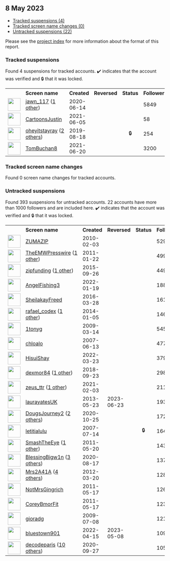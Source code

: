 ##  8 May 2023

* [Tracked suspensions (4)](#tracked-suspensions)
* [Tracked screen name changes (0)](#tracked-screen-name-changes)
* [Untracked suspensions (22)](#untracked-suspensions)

Please see the [project index](https://github.com/travisbrown/twitter-watch) for more information about the format of this report.

### Tracked suspensions

Found 4 suspensions for tracked accounts.
  ✔️ indicates that the account was verified and 🔒 that it was locked.

<table>
    <tr>
        <th></th>
        <th align="left">Screen name</th>
        <th align="left">Created</th>
        <th align="left">Reversed</th>
        <th align="left">Status</th>
        <th align="left">Followers</th>
        <th align="left">Ranking</th></tr>
    </tr>
        <tr>
            <td><a href="https://twitter.com/intent/user?user_id=1272259821186830337">
                <img src="https://pbs.twimg.com/profile_images/1272260779543232512/dOIjCeyw_normal.jpg" width="40px" height="40px" align="center"/></a>
            </td>
            <td>
                <a href="https://twitter.com/jawn_117">jawn_117</a>&nbsp;(<a href="https://api.memory.lol/v1/tw/id/1272259821186830337">1 other</a>)&nbsp;</td>
            <td>2020-06-14</td>
            <td></td>
            <td align="center"></td>
            <td>5849</td>
            <td>1210</td>
        </tr>
        <tr>
            <td><a href="https://twitter.com/intent/user?user_id=1401147743096160259">
                <img src="https://pbs.twimg.com/profile_images/1402674612857622539/nyHAxU1A_normal.jpg" width="40px" height="40px" align="center"/></a>
            </td>
            <td>
                <a href="https://twitter.com/CartoonsJustin">CartoonsJustin</a></td>
            <td>2021-06-05</td>
            <td></td>
            <td align="center"></td>
            <td>58</td>
            <td>26622</td>
        </tr>
        <tr>
            <td><a href="https://twitter.com/intent/user?user_id=1163187082853883904">
                <img src="https://pbs.twimg.com/profile_images/1259248770237136896/qS-eAvqJ_normal.jpg" width="40px" height="40px" align="center"/></a>
            </td>
            <td>
                <a href="https://twitter.com/oheyitstayray">oheyitstayray</a>&nbsp;(<a href="https://api.memory.lol/v1/tw/id/1163187082853883904">2 others</a>)&nbsp;</td>
            <td>2019-08-18</td>
            <td></td>
            <td align="center">🔒</td>
            <td>254</td>
            <td>56490</td>
        </tr>
        <tr>
            <td><a href="https://twitter.com/intent/user?user_id=1406657709999591439">
                <img src="https://pbs.twimg.com/profile_images/1407453761526763523/vswtHmqo_normal.jpg" width="40px" height="40px" align="center"/></a>
            </td>
            <td>
                <a href="https://twitter.com/TomBuchan8">TomBuchan8</a></td>
            <td>2021-06-20</td>
            <td></td>
            <td align="center"></td>
            <td>3200</td>
            <td>93249</td>
        </tr></table>

### Tracked screen name changes

Found 0 screen name changes for tracked accounts.

### Untracked suspensions

Found 393 suspensions for untracked accounts.
22 accounts have more than 1000 followers and are included here.
  ✔️ indicates that the account was verified and 🔒 that it was locked.

<table>
    <tr>
        <th></th>
        <th align="left">Screen name</th>
        <th align="left">Created</th>
        <th align="left">Reversed</th>
        <th align="left">Status</th>
        <th align="left">Followers</th>
    </tr>
        <tr>
            <td><a href="https://twitter.com/intent/user?user_id=111109069">
                <img src="https://pbs.twimg.com/profile_images/1138103283803803648/9KBYzGnU_normal.png" width="40px" height="40px" align="center"/></a>
            </td>
            <td>
                <a href="https://twitter.com/ZUMAZIP">ZUMAZIP</a></td>
            <td>2010-02-03</td>
            <td></td>
            <td align="center"></td>
            <td>52996</td>
        </tr>
        <tr>
            <td><a href="https://twitter.com/intent/user?user_id=241394935">
                <img src="https://pbs.twimg.com/profile_images/1595361917748490240/dyaXtuBH_normal.jpg" width="40px" height="40px" align="center"/></a>
            </td>
            <td>
                <a href="https://twitter.com/TheEMWPresswire">TheEMWPresswire</a>&nbsp;(<a href="https://api.memory.lol/v1/tw/id/241394935">1 other</a>)&nbsp;</td>
            <td>2011-01-22</td>
            <td></td>
            <td align="center"></td>
            <td>49914</td>
        </tr>
        <tr>
            <td><a href="https://twitter.com/intent/user?user_id=3688374254">
                <img src="https://pbs.twimg.com/profile_images/1138468470373437441/hlVrV8dv_normal.png" width="40px" height="40px" align="center"/></a>
            </td>
            <td>
                <a href="https://twitter.com/zipfunding">zipfunding</a>&nbsp;(<a href="https://api.memory.lol/v1/tw/id/3688374254">1 other</a>)&nbsp;</td>
            <td>2015-09-26</td>
            <td></td>
            <td align="center"></td>
            <td>44941</td>
        </tr>
        <tr>
            <td><a href="https://twitter.com/intent/user?user_id=1483694498693939200">
                <img src="https://pbs.twimg.com/profile_images/1483756883622400000/Qy_tTUnx_normal.jpg" width="40px" height="40px" align="center"/></a>
            </td>
            <td>
                <a href="https://twitter.com/AngelFishing3">AngelFishing3</a></td>
            <td>2022-01-19</td>
            <td></td>
            <td align="center"></td>
            <td>18861</td>
        </tr>
        <tr>
            <td><a href="https://twitter.com/intent/user?user_id=714590554495913984">
                <img src="https://pbs.twimg.com/profile_images/972492165929631744/5hB39edn_normal.jpg" width="40px" height="40px" align="center"/></a>
            </td>
            <td>
                <a href="https://twitter.com/SheilakayFreed">SheilakayFreed</a></td>
            <td>2016-03-28</td>
            <td></td>
            <td align="center"></td>
            <td>16128</td>
        </tr>
        <tr>
            <td><a href="https://twitter.com/intent/user?user_id=2277082988">
                <img src="https://pbs.twimg.com/profile_images/1484830948994822144/DAJ7fgo-_normal.jpg" width="40px" height="40px" align="center"/></a>
            </td>
            <td>
                <a href="https://twitter.com/rafael_codex">rafael_codex</a>&nbsp;(<a href="https://api.memory.lol/v1/tw/id/2277082988">1 other</a>)&nbsp;</td>
            <td>2014-01-05</td>
            <td></td>
            <td align="center"></td>
            <td>14650</td>
        </tr>
        <tr>
            <td><a href="https://twitter.com/intent/user?user_id=24393497">
                <img src="https://pbs.twimg.com/profile_images/1127583571819016192/TQ28SCav_normal.png" width="40px" height="40px" align="center"/></a>
            </td>
            <td>
                <a href="https://twitter.com/1tonyg">1tonyg</a></td>
            <td>2009-03-14</td>
            <td></td>
            <td align="center"></td>
            <td>5456</td>
        </tr>
        <tr>
            <td><a href="https://twitter.com/intent/user?user_id=6780352">
                <img src="https://pbs.twimg.com/profile_images/1046003600193982464/EJ7j54Gw_normal.jpg" width="40px" height="40px" align="center"/></a>
            </td>
            <td>
                <a href="https://twitter.com/chloalo">chloalo</a></td>
            <td>2007-06-13</td>
            <td></td>
            <td align="center"></td>
            <td>4779</td>
        </tr>
        <tr>
            <td><a href="https://twitter.com/intent/user?user_id=1506723388651458565">
                <img src="https://pbs.twimg.com/profile_images/1587987158811435013/W_oGe7ku_normal.jpg" width="40px" height="40px" align="center"/></a>
            </td>
            <td>
                <a href="https://twitter.com/HisuiShay">HisuiShay</a></td>
            <td>2022-03-23</td>
            <td></td>
            <td align="center"></td>
            <td>3795</td>
        </tr>
        <tr>
            <td><a href="https://twitter.com/intent/user?user_id=1043770394535170049">
                <img src="https://pbs.twimg.com/profile_images/1498060907611631617/r-Q4rsDY_normal.jpg" width="40px" height="40px" align="center"/></a>
            </td>
            <td>
                <a href="https://twitter.com/dexmor84">dexmor84</a>&nbsp;(<a href="https://api.memory.lol/v1/tw/id/1043770394535170049">1 other</a>)&nbsp;</td>
            <td>2018-09-23</td>
            <td></td>
            <td align="center"></td>
            <td>2982</td>
        </tr>
        <tr>
            <td><a href="https://twitter.com/intent/user?user_id=1356834704960458754">
                <img src="https://pbs.twimg.com/profile_images/1394329813100351490/FEwpwXlm_normal.jpg" width="40px" height="40px" align="center"/></a>
            </td>
            <td>
                <a href="https://twitter.com/zeus_ttr">zeus_ttr</a>&nbsp;(<a href="https://api.memory.lol/v1/tw/id/1356834704960458754">1 other</a>)&nbsp;</td>
            <td>2021-02-03</td>
            <td></td>
            <td align="center"></td>
            <td>2118</td>
        </tr>
        <tr>
            <td><a href="https://twitter.com/intent/user?user_id=1451357024">
                <img src="https://pbs.twimg.com/profile_images/992696266227421185/yER2PAN0_normal.jpg" width="40px" height="40px" align="center"/></a>
            </td>
            <td>
                <a href="https://twitter.com/laurayatesUK">laurayatesUK</a></td>
            <td>2013-05-23</td>
            <td>2023-06-23</td>
            <td align="center"></td>
            <td>1932</td>
        </tr>
        <tr>
            <td><a href="https://twitter.com/intent/user?user_id=1320389155831140352">
                <img src="https://pbs.twimg.com/profile_images/1354223951900192769/Tk3AS35D_normal.jpg" width="40px" height="40px" align="center"/></a>
            </td>
            <td>
                <a href="https://twitter.com/DougsJourney2">DougsJourney2</a>&nbsp;(<a href="https://api.memory.lol/v1/tw/id/1320389155831140352">2 others</a>)&nbsp;</td>
            <td>2020-10-25</td>
            <td></td>
            <td align="center"></td>
            <td>1728</td>
        </tr>
        <tr>
            <td><a href="https://twitter.com/intent/user?user_id=7465542">
                <img src="https://pbs.twimg.com/profile_images/1542181763698479104/WT61W-A9_normal.jpg" width="40px" height="40px" align="center"/></a>
            </td>
            <td>
                <a href="https://twitter.com/letitialulu">letitialulu</a></td>
            <td>2007-07-14</td>
            <td></td>
            <td align="center">🔒</td>
            <td>1643</td>
        </tr>
        <tr>
            <td><a href="https://twitter.com/intent/user?user_id=301990620">
                <img src="https://pbs.twimg.com/profile_images/1566174652287836161/G047Fx6f_normal.jpg" width="40px" height="40px" align="center"/></a>
            </td>
            <td>
                <a href="https://twitter.com/SmashTheEye">SmashTheEye</a>&nbsp;(<a href="https://api.memory.lol/v1/tw/id/301990620">1 other</a>)&nbsp;</td>
            <td>2011-05-20</td>
            <td></td>
            <td align="center"></td>
            <td>1437</td>
        </tr>
        <tr>
            <td><a href="https://twitter.com/intent/user?user_id=1295384992378269696">
                <img src="https://pbs.twimg.com/profile_images/1520199163077545984/wTBniGfn_normal.jpg" width="40px" height="40px" align="center"/></a>
            </td>
            <td>
                <a href="https://twitter.com/BlessingBigw1n">BlessingBigw1n</a>&nbsp;(<a href="https://api.memory.lol/v1/tw/id/1295384992378269696">3 others</a>)&nbsp;</td>
            <td>2020-08-17</td>
            <td></td>
            <td align="center"></td>
            <td>1372</td>
        </tr>
        <tr>
            <td><a href="https://twitter.com/intent/user?user_id=531767589">
                <img src="https://pbs.twimg.com/profile_images/1528821368762122240/DD2VQiLa_normal.jpg" width="40px" height="40px" align="center"/></a>
            </td>
            <td>
                <a href="https://twitter.com/Mrs2A41A">Mrs2A41A</a>&nbsp;(<a href="https://api.memory.lol/v1/tw/id/531767589">4 others</a>)&nbsp;</td>
            <td>2012-03-20</td>
            <td></td>
            <td align="center"></td>
            <td>1286</td>
        </tr>
        <tr>
            <td><a href="https://twitter.com/intent/user?user_id=300082055">
                <img src="https://pbs.twimg.com/profile_images/1357266981/aaaaaaah_normal.jpg" width="40px" height="40px" align="center"/></a>
            </td>
            <td>
                <a href="https://twitter.com/NotMrsGingrich">NotMrsGingrich</a></td>
            <td>2011-05-17</td>
            <td></td>
            <td align="center"></td>
            <td>1261</td>
        </tr>
        <tr>
            <td><a href="https://twitter.com/intent/user?user_id=300049360">
                <img src="https://pbs.twimg.com/profile_images/721212811905343490/mKkEyFwc_normal.jpg" width="40px" height="40px" align="center"/></a>
            </td>
            <td>
                <a href="https://twitter.com/CoreyBmorFit">CoreyBmorFit</a></td>
            <td>2011-05-17</td>
            <td></td>
            <td align="center"></td>
            <td>1237</td>
        </tr>
        <tr>
            <td><a href="https://twitter.com/intent/user?user_id=54882415">
                <img src="https://pbs.twimg.com/profile_images/842415948770512897/rhXf9Shm_normal.jpg" width="40px" height="40px" align="center"/></a>
            </td>
            <td>
                <a href="https://twitter.com/gioradg">gioradg</a></td>
            <td>2009-07-08</td>
            <td></td>
            <td align="center"></td>
            <td>1215</td>
        </tr>
        <tr>
            <td><a href="https://twitter.com/intent/user?user_id=1514913802839465985">
                <img src="https://pbs.twimg.com/profile_images/1521400159292190720/vPjeeeY9_normal.jpg" width="40px" height="40px" align="center"/></a>
            </td>
            <td>
                <a href="https://twitter.com/bluestown901">bluestown901</a></td>
            <td>2022-04-15</td>
            <td>2023-05-08</td>
            <td align="center"></td>
            <td>1096</td>
        </tr>
        <tr>
            <td><a href="https://twitter.com/intent/user?user_id=1310291183130771456">
                <img src="https://pbs.twimg.com/profile_images/1596613520631660545/sznSh3_X_normal.jpg" width="40px" height="40px" align="center"/></a>
            </td>
            <td>
                <a href="https://twitter.com/decodeparis">decodeparis</a>&nbsp;(<a href="https://api.memory.lol/v1/tw/id/1310291183130771456">10 others</a>)&nbsp;</td>
            <td>2020-09-27</td>
            <td></td>
            <td align="center"></td>
            <td>1057</td>
        </tr></table>
